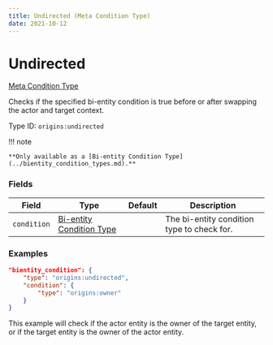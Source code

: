 ```yaml
---
title: Undirected (Meta Condition Type)
date: 2021-10-12
---
```


# Undirected

[Meta Condition Type](../meta_condition_types.md)

Checks if the specified bi-entity condition is true before or after swapping the actor and target context.

Type ID: `origins:undirected`

!!! note

	**Only available as a [Bi-entity Condition Type](../bientity_condition_types.md).**


### Fields

Field | Type | Default | Description
------|------|---------|-------------
`condition` | [Bi-entity Condition Type](../bientity_condition_types.md) | | The bi-entity condition type to check for.


### Examples

```json
"bientity_condition": {
	"type": "origins:undirected",
	"condition": {
		"type": "origins:owner"
	}
}
```

This example will check if the actor entity is the owner of the target entity, or if the target entity is the owner of the actor entity.
